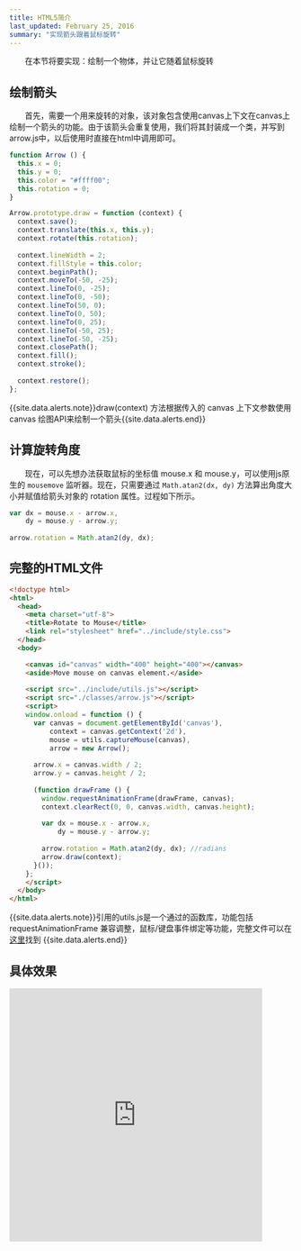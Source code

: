```yaml
---
title: HTML5简介
last_updated: February 25, 2016
summary: "实现箭头跟着鼠标旋转"
---
```


&#160; &#160; &#160; &#160;在本节将要实现：绘制一个物体，并让它随着鼠标旋转

## 绘制箭头

&#160; &#160; &#160; &#160;首先，需要一个用来旋转的对象，该对象包含使用canvas上下文在canvas上绘制一个箭头的功能。由于该箭头会重复使用，我们将其封装成一个类，并写到arrow.js中，以后使用时直接在html中调用即可。

```javascript
function Arrow () {
  this.x = 0;
  this.y = 0;
  this.color = "#ffff00";
  this.rotation = 0;
}

Arrow.prototype.draw = function (context) {
  context.save();
  context.translate(this.x, this.y);
  context.rotate(this.rotation);
  
  context.lineWidth = 2;
  context.fillStyle = this.color;
  context.beginPath();
  context.moveTo(-50, -25);
  context.lineTo(0, -25);
  context.lineTo(0, -50);
  context.lineTo(50, 0);
  context.lineTo(0, 50);
  context.lineTo(0, 25);
  context.lineTo(-50, 25);
  context.lineTo(-50, -25);
  context.closePath();
  context.fill();
  context.stroke();
  
  context.restore();
};
```

{{site.data.alerts.note}}draw(context) 方法根据传入的 canvas 上下文参数使用 canvas 绘图API来绘制一个箭头{{site.data.alerts.end}}

## 计算旋转角度

&#160; &#160; &#160; &#160;现在，可以先想办法获取鼠标的坐标值 mouse.x 和 mouse.y，可以使用js原生的 `mousemove` 监听器。现在，只需要通过 `Math.atan2(dx, dy)` 方法算出角度大小并赋值给箭头对象的 rotation 属性。过程如下所示。

```javascript
var dx = mouse.x - arrow.x,
    dy = mouse.y - arrow.y;
          
arrow.rotation = Math.atan2(dy, dx); 
```

## 完整的HTML文件

```html
<!doctype html>
<html>
  <head>
    <meta charset="utf-8">
    <title>Rotate to Mouse</title>
    <link rel="stylesheet" href="../include/style.css">
  </head>
  <body>

    <canvas id="canvas" width="400" height="400"></canvas>
    <aside>Move mouse on canvas element.</aside>
    
    <script src="../include/utils.js"></script>
    <script src="./classes/arrow.js"></script>
    <script>
    window.onload = function () {
      var canvas = document.getElementById('canvas'),
          context = canvas.getContext('2d'),
          mouse = utils.captureMouse(canvas),
          arrow = new Arrow();
        
      arrow.x = canvas.width / 2;
      arrow.y = canvas.height / 2;
        
      (function drawFrame () {
        window.requestAnimationFrame(drawFrame, canvas);
        context.clearRect(0, 0, canvas.width, canvas.height);
          
        var dx = mouse.x - arrow.x,
            dy = mouse.y - arrow.y;
          
        arrow.rotation = Math.atan2(dy, dx); //radians
        arrow.draw(context);
      }());
    };
    </script>
  </body>
</html>
```

{{site.data.alerts.note}}引用的utils.js是一个通过的函数库，功能包括 requestAnimationFrame 兼容调整，鼠标/键盘事件绑定等功能，完整文件可以在[这里](https://github.com/THISISAGOODNAME/html5-animation/blob/gh-pages/html5-animation/examples/include/utils.js)找到 {{site.data.alerts.end}}

## 具体效果

<iframe height="450px" width="450px" src="http://aicdg.com/html5-animation/html5-animation/examples/ch03/01-rotate-to-mouse.html" frameborder="0"></iframe>